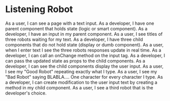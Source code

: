 # Listening Robot

As a user, I can see a page with a text input.
As a developer, I have one parent component that holds state (logic or smart component).
As a developer, I have an input in my parent component.
As a user, I see titles of three robots waiting for my text.
As a developer, I have three child components that do not hold state (display or dumb component).
As a user, when I enter text I see the three robots responses update in real time.
As a developer, I can call an onChange method on the input tag.
As a developer, I can pass the updated state as props to the child components.
As a developer, I can see the child components display the user input.
As a user, I see my "Good Robot" repeating exactly what I type.
As a user, I see my "Bad Robot" saying BLABLA.... One character for every character I type.
As a developer, I can create modification to the user input text by creating a method in my child component.
As a user, I see a third robot that is the developer's choice.
